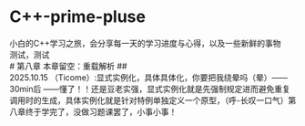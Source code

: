 # C++-prime-pluse
小白的C++学习之旅，会分享每一天的学习进度与心得，以及一些新鲜的事物
<br>测试，测试
<br># 第八章 本章留空：重载解析
##<br>2025.10.15 
（Ticome）:显式实例化，具体具体化，你要把我绕晕吗（晕）——30min后 ——懂了！！还是豆老实强，显式实例化就是先强制规定进而避免重复调用时的生成，具体实例化就是针对特例单独定义一个原型，（呼-长叹一口气）第八章终于学完了，没做习题课罢了，小事小事！

